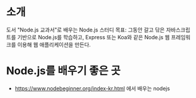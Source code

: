 # 소개
도서 "Node.js 교과서"로 배우는 Node.js 스터디
목표: 그동안 갈고 닦은 자바스크립트를 기반으로 Node.js를 학습하고, Express 또는 Koa와 같은 Node.js 웹 프레임워크를 이용해 웹 애플리케이션을 만든다.

# Node.js를 배우기 좋은 곳
- https://www.nodebeginner.org/index-kr.html 에서 배우는 nodejs

